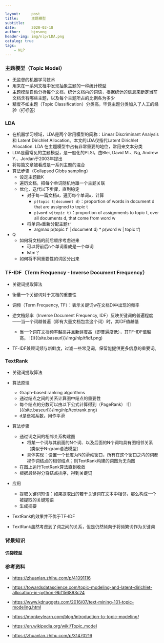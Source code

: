 ```yaml
---

layout:     post
title:      主题模型
subtitle:   
date:       2020-02-18
author:     bjmsong
header-img: img/nlp/LDA.png
catalog: true
tags:
    - NLP
---
```




### 主题模型（Topic Model）

- 无监督的机器学习技术
- 用来在一系列文档中发现抽象主题的一种统计模型
- 主题模型自动分析每个文档，统计文档内的词语，根据统计的信息来断定当前文档含有哪些主题，以及每个主题所占的比例各为多少
- 精度不如主题（Topic Classification）分类高，毕竟主题分类加入了人工的经验（打标签）



### LDA

- 在机器学习领域，LDA是两个常用模型的简称：Linear Discriminant Analysis 和 Latent Dirichlet Allocation。本文的LDA仅指代Latent Dirichlet Allocation. LDA 在主题模型中占有非常重要的地位，常用来文本分类
- LDA是最常见的主题模型，是一般化的PLSI。由Blei, David M.、Ng, Andrew Y.、Jordan于2003年提出
- 将每篇文章被看成是一系列主题的混合
- 算法步骤（Collapsed Gibbs sampling）
  - 设定主题数K
  - 遍历文档，把每个单词随机地跟一个主题关联
  - 优化，迭代以下步骤，直到稳定
    - 对于每一篇文档`d`，遍历每个单词`w`，计算
      - `p(topic t|document d)`：proportion of words in document d that are assigned to topic t
      - `p(word w|topic t)`：proportion of assignments to topic t, over all documents d, that come from word w
    - 将单词`w`重新分配主题`t‘`
      - argmax p(topic t’ | document d) * p(word w | topic t’)
- Q
  - 如何将文档的前后顺序考虑进来
    - 可以将前后n个单词看成是一个单词
    - lstm？
  - 如何将不同重要性的词区分出来



### TF-IDF（Term Frequency - Inverse Document Frequency）

- 关键词提取算法

- 衡量一个关键词对于文档的重要性

- 词频（Term Frequency, TF）：表示关键词w在文档Di中出现的频率

- 逆文档频率（Inverse Document Frequency, IDF）反映关键词的普遍程度——当一个词越普遍（即有大量文档包含这个词）时，其IDF值越低

  <ul> 
  <li markdown="1"> 
  当一个词在文档频率越高并且新鲜度高（即普遍度低），其TF-IDF值越高。
  ![]({{site.baseurl}}/img/nlp/tfidf.png) 
  </li> 
  </ul> 

- TF-IDF兼顾词频与新鲜度，过滤一些常见词，保留能提供更多信息的重要词。

  

### TextRank

- 关键词提取算法

- 算法原理
  - Graph-based ranking algorithms
  - 通过结点之间的关系计算图中结点的重要性

  <ul> 
  <li markdown="1"> 
  每个结点的分数可以由以下公式计算得到（PageRank）
  ![]({{site.baseurl}}/img/nlp/textrank.png) 
  </li> 
  </ul> 

  - d是衰减系数，用作平滑

- 算法步骤

  - 通过词之间的相邻关系构建图
    - 将某一个词与其前面的N个词、以及后面的N个词均具有图相邻关系（类似于N-gram语法模型）
    - 具体实现：设置一个长度为N的滑动窗口，所有在这个窗口之内的词都视作词结点的相邻结点；则TextRank构建的词图为无向图
  - 在图上运行TextRank算法直到收敛
  - 根据最终得分将结点排序，得到关键词

- 应用
  - 提取关键词短语：如果提取出的若干关键词在文本中相邻，那么构成一个被提取的关键短语
  - 生成摘要
- TextRank的效果并不优于TF-IDF
- TextRank虽然考虑到了词之间的关系，但是仍然倾向于将频繁词作为关键词



### 背景知识

#### 词袋模型







### 参考资料

- https://zhuanlan.zhihu.com/p/41091116
- https://towardsdatascience.com/topic-modeling-and-latent-dirichlet-allocation-in-python-9bf156893c24

- https://www.kdnuggets.com/2016/07/text-mining-101-topic-modeling.html

- https://monkeylearn.com/blog/introduction-to-topic-modeling/

- https://en.wikipedia.org/wiki/Topic_model

- https://zhuanlan.zhihu.com/p/31470216

  

  


